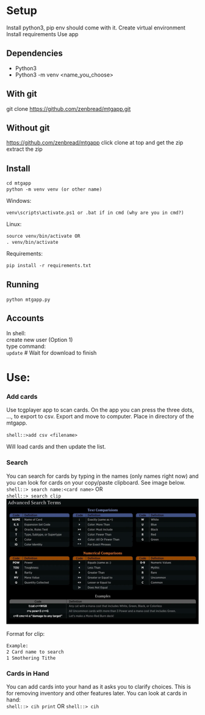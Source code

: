 # Setup
Install python3, pip env should come with it.
Create virtual environment
Install requirements
Use app

## Dependencies
- Python3
- Python3 -m venv <name_you_choose>

## With git
git clone https://github.com/zenbread/mtgapp.git
## Without git 
https://github.com/zenbread/mtgapp
click clone at top and get the zip
extract the zip

## Install
```
cd mtgapp
python -m venv venv (or other name)
```
Windows:
```
venv\scripts\activate.ps1 or .bat if in cmd (why are you in cmd?)
```
Linux:
```
source venv/bin/activate OR
. venv/bin/activate
```
Requirements:
```
pip install -r requirements.txt
```
## Running
`python mtgapp.py`


## Accounts
In shell: <br>
create new user (Option 1) <br>
type command: <br>
`update` # Wait for download to finish

# Use:
### Add cards
Use tcgplayer app to scan cards. On the app you can press the three dots, ..., to export to csv. Export and move to computer. Place in directory of the mtgapp.

`shell::>add csv <filename>`

Will load cards and then update the list.

### Search
You can search for cards by typing in the names (only names right now) and you can look for cards on your copy/paste clipboard. See image below. <br>
`shell::> search name:<card name>` OR <br>
`shell::> search clip` <br>
![Arena Search Options](Advanced-Search-Terms.webp)

Format for clip:
```
Example:
2 Card name to search
1 Smothering Tithe
```
### Cards in Hand
You can add cards into your hand as it asks you to clarify choices. This is for removing inventory and other features later.
You can look at cards in hand: <br>
`shell::> cih print` OR `shell::> cih`


